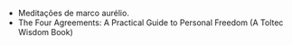- Meditações de marco aurélio.
-  The Four Agreements: A Practical Guide to Personal Freedom (A Toltec Wisdom Book)

